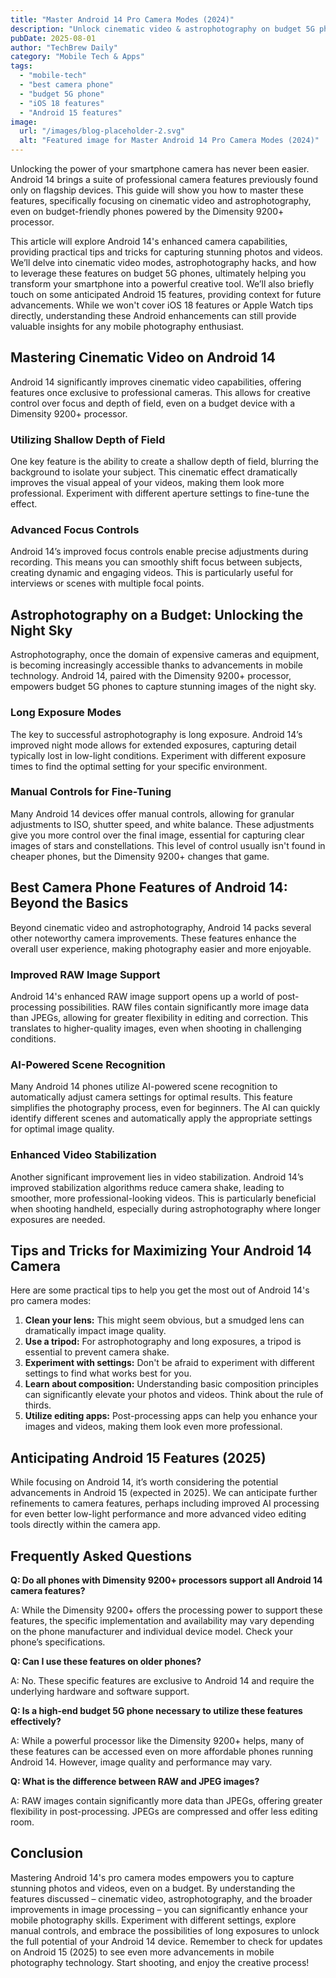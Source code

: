 ```yaml
---
title: "Master Android 14 Pro Camera Modes (2024)"
description: "Unlock cinematic video & astrophotography on budget 5G phones with Dimensity 9200+ processors! Learn pro camera hacks & get the best camera phone experience. Read now!"
pubDate: 2025-08-01
author: "TechBrew Daily"
category: "Mobile Tech & Apps"
tags:
  - "mobile-tech"
  - "best camera phone"
  - "budget 5G phone"
  - "iOS 18 features"
  - "Android 15 features"
image:
  url: "/images/blog-placeholder-2.svg"
  alt: "Featured image for Master Android 14 Pro Camera Modes (2024)"
---
```


Unlocking the power of your smartphone camera has never been easier.  Android 14 brings a suite of professional camera features previously found only on flagship devices. This guide will show you how to master these features, specifically focusing on cinematic video and astrophotography, even on budget-friendly phones powered by the Dimensity 9200+ processor.

This article will explore Android 14's enhanced camera capabilities, providing practical tips and tricks for capturing stunning photos and videos. We’ll delve into cinematic video modes, astrophotography hacks, and how to leverage these features on budget 5G phones, ultimately helping you transform your smartphone into a powerful creative tool.  We’ll also briefly touch on some anticipated Android 15 features, providing context for future advancements.  While we won't cover iOS 18 features or Apple Watch tips directly, understanding these Android enhancements can still provide valuable insights for any mobile photography enthusiast.


## Mastering Cinematic Video on Android 14

Android 14 significantly improves cinematic video capabilities, offering features once exclusive to professional cameras.  This allows for creative control over focus and depth of field, even on a budget device with a Dimensity 9200+ processor.

### Utilizing Shallow Depth of Field

One key feature is the ability to create a shallow depth of field, blurring the background to isolate your subject.  This cinematic effect dramatically improves the visual appeal of your videos, making them look more professional.  Experiment with different aperture settings to fine-tune the effect.

### Advanced Focus Controls

Android 14’s improved focus controls enable precise adjustments during recording. This means you can smoothly shift focus between subjects, creating dynamic and engaging videos.  This is particularly useful for interviews or scenes with multiple focal points.


## Astrophotography on a Budget:  Unlocking the Night Sky

Astrophotography, once the domain of expensive cameras and equipment, is becoming increasingly accessible thanks to advancements in mobile technology.  Android 14, paired with the Dimensity 9200+ processor, empowers budget 5G phones to capture stunning images of the night sky.

### Long Exposure Modes

The key to successful astrophotography is long exposure. Android 14’s improved night mode allows for extended exposures, capturing detail typically lost in low-light conditions. Experiment with different exposure times to find the optimal setting for your specific environment.

### Manual Controls for Fine-Tuning

Many Android 14 devices offer manual controls, allowing for granular adjustments to ISO, shutter speed, and white balance. These adjustments give you more control over the final image, essential for capturing clear images of stars and constellations.  This level of control usually isn't found in cheaper phones, but the Dimensity 9200+ changes that game.


##  Best Camera Phone Features of Android 14: Beyond the Basics

Beyond cinematic video and astrophotography, Android 14 packs several other noteworthy camera improvements.  These features enhance the overall user experience, making photography easier and more enjoyable.


###  Improved RAW Image Support

Android 14's enhanced RAW image support opens up a world of post-processing possibilities.  RAW files contain significantly more image data than JPEGs, allowing for greater flexibility in editing and correction. This translates to higher-quality images, even when shooting in challenging conditions.

### AI-Powered Scene Recognition

Many Android 14 phones utilize AI-powered scene recognition to automatically adjust camera settings for optimal results. This feature simplifies the photography process, even for beginners.  The AI can quickly identify different scenes and automatically apply the appropriate settings for optimal image quality.

### Enhanced Video Stabilization

Another significant improvement lies in video stabilization.  Android 14’s improved stabilization algorithms reduce camera shake, leading to smoother, more professional-looking videos.  This is particularly beneficial when shooting handheld, especially during astrophotography where longer exposures are needed.


## Tips and Tricks for Maximizing Your Android 14 Camera

Here are some practical tips to help you get the most out of Android 14's pro camera modes:

1. **Clean your lens:** This might seem obvious, but a smudged lens can dramatically impact image quality.
2. **Use a tripod:** For astrophotography and long exposures, a tripod is essential to prevent camera shake.
3. **Experiment with settings:** Don't be afraid to experiment with different settings to find what works best for you.
4. **Learn about composition:**  Understanding basic composition principles can significantly elevate your photos and videos.  Think about the rule of thirds.
5. **Utilize editing apps:** Post-processing apps can help you enhance your images and videos, making them look even more professional.

##  Anticipating Android 15 Features (2025)

While focusing on Android 14, it’s worth considering the potential advancements in Android 15 (expected in 2025).  We can anticipate further refinements to camera features, perhaps including improved AI processing for even better low-light performance and more advanced video editing tools directly within the camera app.


## Frequently Asked Questions

**Q: Do all phones with Dimensity 9200+ processors support all Android 14 camera features?**

A:  While the Dimensity 9200+ offers the processing power to support these features, the specific implementation and availability may vary depending on the phone manufacturer and individual device model. Check your phone’s specifications.

**Q: Can I use these features on older phones?**

A: No.  These specific features are exclusive to Android 14 and require the underlying hardware and software support.

**Q: Is a high-end budget 5G phone necessary to utilize these features effectively?**

A:  While a powerful processor like the Dimensity 9200+ helps,  many of these features can be accessed even on more affordable phones running Android 14. However, image quality and performance may vary.

**Q: What is the difference between RAW and JPEG images?**

A: RAW images contain significantly more data than JPEGs, offering greater flexibility in post-processing.  JPEGs are compressed and offer less editing room.


## Conclusion

Mastering Android 14's pro camera modes empowers you to capture stunning photos and videos, even on a budget.  By understanding the features discussed – cinematic video, astrophotography, and the broader improvements in image processing – you can significantly enhance your mobile photography skills.  Experiment with different settings, explore manual controls, and embrace the possibilities of long exposures to unlock the full potential of your Android 14 device. Remember to check for updates on Android 15 (2025) to see even more advancements in mobile photography technology.  Start shooting, and enjoy the creative process!